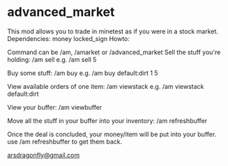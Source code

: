 advanced\_market
===============
This mod allows you to trade in minetest as if you were in a stock market.
Dependencies:
money
locked\_sign
Howto:

Command can be /am, /amarket or /advanced\_market
Sell the stuff you're holding:
/am sell <price>
e.g. /am sell 5

Buy some stuff:
/am buy <item> <amount> <price>
e.g. /am buy default:dirt 1 5

View available orders of one item:
/am viewstack <item>
e.g. /am viewstack default:dirt

View your buffer:
/am viewbuffer

Move all the stuff in your buffer into your inventory:
/am refreshbuffer

Once the deal is concluded, your money/item will be put into your buffer.
use /am refreshbuffer to get them back.

arsdragonfly@gmail.com
